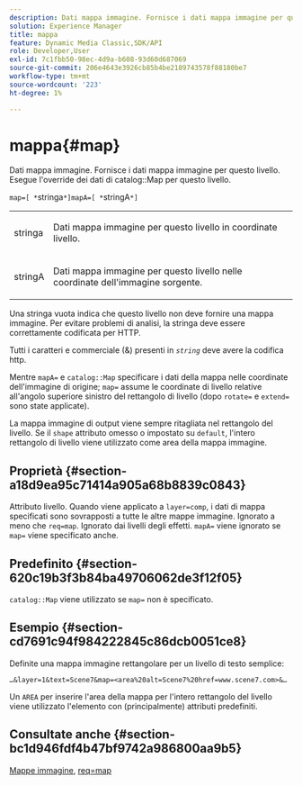 ```yaml
---
description: Dati mappa immagine. Fornisce i dati mappa immagine per questo livello. Sostituisce tutti i dati dalla mappa del catalogo per questo livello.
solution: Experience Manager
title: mappa
feature: Dynamic Media Classic,SDK/API
role: Developer,User
exl-id: 7c1fbb50-98ec-4d9a-b608-93d60d687069
source-git-commit: 206e4643e3926cb85b4be2189743578f88180be7
workflow-type: tm+mt
source-wordcount: '223'
ht-degree: 1%

---
```


# mappa{#map}

Dati mappa immagine. Fornisce i dati mappa immagine per questo livello. Esegue l&#39;override dei dati di catalog::Map per questo livello.

`map=[ *`stringa`*]mapA=[ *`stringA`*]`

<table id="simpletable_2E32B25D5F6246A18A8AF817903877ED"> 
 <tr class="strow"> 
  <td class="stentry"> <p><span class="codeph"> <span class="varname"> stringa</span></span> </p></td> 
  <td class="stentry"> <p>Dati mappa immagine per questo livello in coordinate livello. </p></td> 
 </tr> 
 <tr class="strow"> 
  <td class="stentry"> <p><span class="codeph"> <span class="varname"> stringA</span></span> </p></td> 
  <td class="stentry"> <p>Dati mappa immagine per questo livello nelle coordinate dell'immagine sorgente. </p></td> 
 </tr> 
</table>

Una stringa vuota indica che questo livello non deve fornire una mappa immagine. Per evitare problemi di analisi, la stringa deve essere correttamente codificata per HTTP.

Tutti i caratteri e commerciale (&amp;) presenti in *`string`* deve avere la codifica http.

Mentre `mapA=` e `catalog::Map` specificare i dati della mappa nelle coordinate dell&#39;immagine di origine; `map=` assume le coordinate di livello relative all&#39;angolo superiore sinistro del rettangolo di livello (dopo `rotate=` e `extend=` sono state applicate).

La mappa immagine di output viene sempre ritagliata nel rettangolo del livello. Se il `shape` attributo omesso o impostato su `default`, l&#39;intero rettangolo di livello viene utilizzato come area della mappa immagine.

## Proprietà {#section-a18d9ea95c71414a905a68b8839c0843}

Attributo livello. Quando viene applicato a `layer=comp`, i dati di mappa specificati sono sovrapposti a tutte le altre mappe immagine. Ignorato a meno che `req=map`. Ignorato dai livelli degli effetti. `mapA=` viene ignorato se `map=` viene specificato anche.

## Predefinito {#section-620c19b3f3b84ba49706062de3f12f05}

`catalog::Map` viene utilizzato se `map=` non è specificato.

## Esempio {#section-cd7691c94f984222845c86dcb0051ce8}

Definite una mappa immagine rettangolare per un livello di testo semplice:

`…&layer=1&text=Scene7&map=<area%20alt=Scene7%20href=www.scene7.com>&…`

Un `AREA` per inserire l&#39;area della mappa per l&#39;intero rettangolo del livello viene utilizzato l&#39;elemento con (principalmente) attributi predefiniti.

## Consultate anche {#section-bc1d946fdf4b47bf9742a986800aa9b5}

[Mappe immagine](../../../../../is-api/http-ref/image-serving-api-ref/c-http-protocol-reference/c-syntax-and-features/r-image-maps.md#reference-ff7d1bac2a064104b0c508a81316fdab), [req=map](../../../../../is-api/http-ref/image-serving-api-ref/c-http-protocol-reference/c-command-reference/r-req/r-req.md#reference-907cdb4a97034db7ad94695f25552e76)
